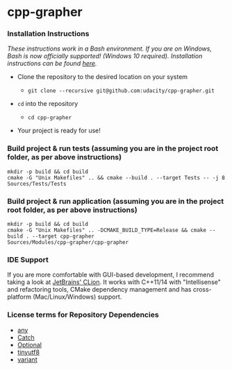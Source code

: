 # cpp-grapher

### Installation Instructions
*These instructions work in a Bash environment.  If you are on Windows,
Bash is now officially supported!  (Windows 10 required).
Installation instructions can be found [here](https://msdn.microsoft.com/en-us/commandline/wsl/install_guide).*

- Clone the repository to the desired location on your system
    - `git clone --recursive git@github.com:udacity/cpp-grapher.git`
      
- `cd` into the repository
    - `cd cpp-grapher`

- Your project is ready for use!

### Build project & run tests (assuming you are in the project root folder, as per above instructions)
```
mkdir -p build && cd build
cmake -G "Unix Makefiles" .. && cmake --build . --target Tests -- -j 8
Sources/Tests/Tests
```

### Build project & run application (assuming you are in the project root folder, as per above instructions)
```
mkdir -p build && cd build
cmake -G "Unix Makefiles" .. -DCMAKE_BUILD_TYPE=Release && cmake --build . --target cpp-grapher
Sources/Modules/cpp-grapher/cpp-grapher
```

### IDE Support
If you are more comfortable with GUI-based development, I recommend taking a look at [JetBrains' CLion](https://www.jetbrains.com/clion/).  It works with C++11/14 with "Intellisense" and refactoring tools, CMake dependency management and has cross-platform (Mac/Linux/Windows) support. 

### License terms for Repository Dependencies
- [any](https://github.com/thelink2012/any/blob/master/LICENSE_1_0.txt)
- [Catch](https://github.com/philsquared/Catch/blob/master/LICENSE_1_0.txt)
- [Optional](https://github.com/akrzemi1/Optional/blob/master/LICENSE_1_0.txt)
- [tinyutf8](https://github.com/bradleygibson/tinyutf8/blob/master/LICENCE)
- [variant](https://github.com/tcbrindle/variant/blob/master/variant)
